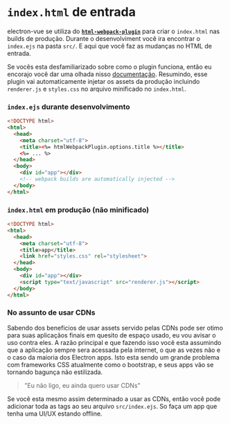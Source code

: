 # `index.html` de entrada

electron-vue se utiliza do [**`html-webpack-plugin`**](https://github.com/ampedandwired/html-webpack-plugin) para criar o `index.html` nas builds de produção. Durante o desenvolviment você ira encontrar o `index.ejs` na pasta `src/`. E aqui que você faz as mudanças no HTML de entrada.

Se vocês esta desfamiliarizado sobre como o plugin funciona, então eu encorajo você dar uma olhada nisso [documentação](https://www.npmjs.com/package/html-webpack-plugin). Resumindo, esse plugin vai automaticamente injetar os assets da produção incluindo `renderer.js` e `styles.css` no arquivo minificado no `index.html`.

### `index.ejs` durante desenvolvimento

```html
<!DOCTYPE html>
<html>
  <head>
    <meta charset="utf-8">
    <title><%= htmlWebpackPlugin.options.title %></title>
    <%= ... %>
  </head>
  <body>
    <div id="app"></div>
    <!-- webpack builds are automatically injected -->
  </body>
</html>
```

### `index.html` em produção \(não minificado\)

```html
<!DOCTYPE html>
<html>
  <head>
    <meta charset="utf-8">
    <title>app</title>
    <link href="styles.css" rel="stylesheet">
  </head>
  <body>
    <div id="app"></div>
    <script type="text/javascript" src="renderer.js"></script>
  </body>
</html>
```

### No assunto de usar CDNs

Sabendo dos beneficios de usar assets servido pelas CDNs pode ser otimo para suas aplicaçãos finais em quesito de espaço usado, eu vou avisar o uso contra eles. A razão principal e que fazendo isso você esta assumindo que a aplicação sempre sera acessada pela internet, o que as vezes não e o caso da maioria dos Electron apps. Isto esta sendo um grande problema com frameworks CSS atualmente como o bootstrap, e seus apps vão se tornando bagunça não estilizada.

> "Eu não ligo, eu ainda quero usar CDNs"

Se você esta mesmo assim determinado a usar as CDNs, então você pode adicionar toda as tags ao seu arquivo `src/index.ejs`. So faça um app que tenha uma UI/UX estando offline.
